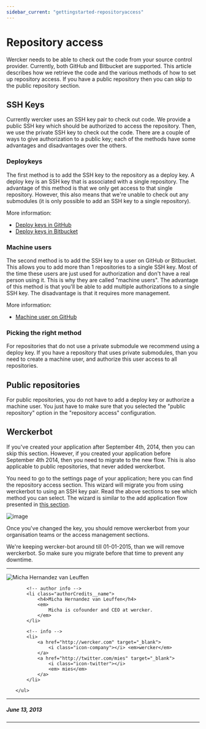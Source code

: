 ```yaml
---
sidebar_current: "gettingstarted-repositoryaccess"
---
```


# Repository access

Wercker needs to be able to check out the code from your source control provider.
Currently, both GitHub and Bitbucket are supported. This article describes how we
retrieve the code and the various methods of how to set up repository access. If you have a public
repository then you can skip to the public repository section.

## SSH Keys

Currently wercker uses an SSH key pair to check out code. We provide a public SSH
key which should be authorized to access the repository. Then, we use the private
SSH key to check out the code. There are a couple of ways to give authorization
to a public key; each of the methods have some advantages and disadvantages over
the others.

### Deploykeys

The first method is to add the SSH key to the repository as a deploy key. A
deploy key is an SSH key that is associated with a single repository. The advantage
of this method is that we only get access to that single repository. However,
this also means that we're unable to check out any submodules (it is only possible
to add an SSH key to a single repository).

More information:

- [Deploy keys in GitHub](https://developer.github.com/guides/managing-deploy-keys/#deploy-keys)
- [Deploy keys in Bitbucket](https://confluence.atlassian.com/display/BITBUCKET/Use+deployment+keys)

### Machine users

The second method is to add the SSH key to a user on GitHub or Bitbucket. This
allows you to add more than 1 repositories to a single SSH key. Most of the time
these users are just used for authorization and don't have a real person using
it. This is why they are called "machine users". The advantage of this method is
that you'll be able to add multiple authorizations to a single SSH key.
The disadvantage is that it requires more management.

More information:

- [Machine user on GitHub](https://developer.github.com/guides/managing-deploy-keys/#machine-users)

### Picking the right method

For repositories that do not use a private submodule we recommend using a deploy
key. If you have a repository that uses private submodules, than you need to
create a machine user, and authorize this user access to all repositories.

## Public repositories

For public repositories, you do not have to add a deploy key or authorize a
machine user. You just have to make sure that you selected the "public repository"
option in the "repository access" configuration.

## Werckerbot

If you've created your application after September 4th, 2014, then you can skip
this section. However, if you created your application before September 4th 2014, then you
need to migrate to the new flow. This is also applicable to public repositories,
that never added werckerbot.

You need to go to the settings page of your application; here you can find the
repository access section. This wizard will migrate you from using werckerbot to using
an SSH key pair. Read the above sections to see which method you can select.
The wizard is similar to the add application flow presented in [this section](/articles/gettingstarted/web.html).

![image](/images/articles/gettingstarted/repository_access.png)

Once you've changed the key, you should remove werckerbot from your organisation teams
or the access management sections.

We're keeping wercker-bot around till 01-01-2015, than we will remove
werckerbot. So make sure you migrate before that time to prevent any downtime.

-------

<div class="authorCredits">
    <span class="profile-picture">
        <img src="https://secure.gravatar.com/avatar/d4b19718f9748779d7cf18c6303dc17f?d=identicon&s=192" alt="Micha Hernandez van Leuffen"/>
    </span>
    <ul class="authorCredits">

        <!-- author info -->
        <li class="authorCredits__name">
            <h4>Micha Hernandez van Leuffen</h4>
            <em>
                Micha is cofounder and CEO at wercker.
            </em>
        </li>

        <!-- info -->
        <li>
            <a href="http://wercker.com" target="_blank">
                <i class="icon-company"></i> <em>wercker</em>
            </a>
            <a href="http://twitter.com/mies" target="_blank">
                <i class="icon-twitter"></i>
                <em> mies</em>
            </a>
        </li>

    </ul>
</div>

-------
##### June 13, 2013
-------
